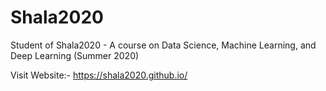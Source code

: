 # Shala2020
Student of Shala2020 - A course on Data Science, Machine Learning, and Deep Learning (Summer 2020)

Visit Website:- https://shala2020.github.io/
